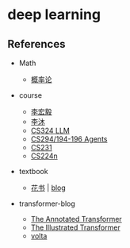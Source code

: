 # deep learning



## References

- Math
	-  [概率论](https://www.zhangzhenhu.com/index.html)

- course
	- [李宏毅](https://speech.ee.ntu.edu.tw/~hylee/index.php) 
	- [李沐](https://zh.d2l.ai/)
	- [CS324 LLM](https://stanford-cs324.github.io/winter2022/)
	- [CS294/194-196 Agents](https://rdi.berkeley.edu/llm-agents/f24)
	- [CS231](https://cs231n.stanford.edu/)
	- [CS224n](https://web.stanford.edu/class/cs224n/index.html)

- textbook
	-   [花书](https://www.deeplearningbook.org/) | [blog](https://zhuanlan.zhihu.com/p/38431213)

- transformer-blog
	- [The Annotated Transformer](https://nlp.seas.harvard.edu/2018/04/03/attention.html)
	- [The Illustrated Transformer](https://jalammar.github.io/illustrated-transformer/)
	- [volta](https://lena-voita.github.io/nlp_course/seq2seq_and_attention.html)

